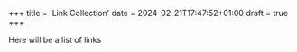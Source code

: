 +++
title = 'Link Collection'
date = 2024-02-21T17:47:52+01:00
draft = true
+++

Here will be a list of links